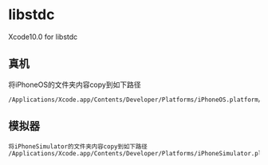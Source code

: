 # libstdc
Xcode10.0 for libstdc
## 真机
将iPhoneOS的文件夹内容copy到如下路径
```
/Applications/Xcode.app/Contents/Developer/Platforms/iPhoneOS.platform/Developer/SDKs/iPhoneOS.sdk/usr/lib/
```

## 模拟器
```
将iPhoneSimulator的文件夹内容copy到如下路径
/Applications/Xcode.app/Contents/Developer/Platforms/iPhoneSimulator.platform/Developer/SDKs/iPhoneSimulator.sdk/usr/lib/
```

